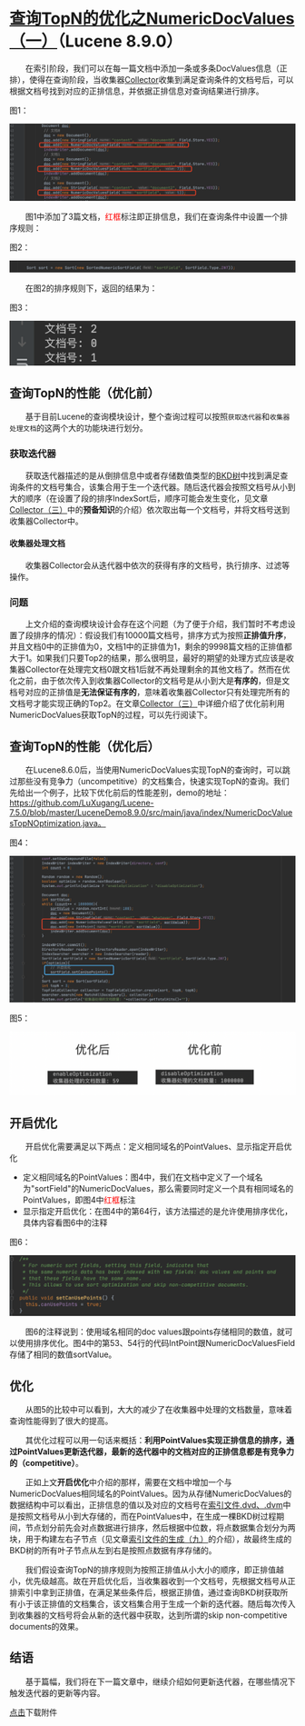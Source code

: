 # [查询TopN的优化之NumericDocValues（一）](https://www.amazingkoala.com.cn/Lucene/Search/)（Lucene 8.9.0）

&emsp;&emsp;在索引阶段，我们可以在每一篇文档中添加一条或多条DocValues信息（正排），使得在查询阶段，当收集器[Collector](https://www.amazingkoala.com.cn/Lucene/Search/2019/0812/82.html)收集到满足查询条件的文档号后，可以根据文档号找到对应的正排信息，并依据正排信息对查询结果进行排序。

图1：

<img src="查询TopN的优化之NumericDocValues（一）-image/1.png">

&emsp;&emsp;图1中添加了3篇文档，<font color=red>红框</font>标注即正排信息，我们在查询条件中设置一个排序规则：

图2：

<img src="查询TopN的优化之NumericDocValues（一）-image/2.png">

&emsp;&emsp;在图2的排序规则下，返回的结果为：

图3：

<img src="查询TopN的优化之NumericDocValues（一）-image/3.png">

## 查询TopN的性能（优化前）

&emsp;&emsp;基于目前Lucene的查询模块设计，整个查询过程可以按照`获取迭代器`和`收集器处理文档`的这两个大的功能块进行划分。

### 获取迭代器

&emsp;&emsp;获取迭代器描述的是从倒排信息中或者存储数值类型的[BKD树](https://www.amazingkoala.com.cn/Lucene/suoyinwenjian/2019/0424/53.html)中找到满足查询条件的文档号集合，该集合用于生一个迭代器。随后迭代器会按照文档号从小到大的顺序（在设置了段的排序IndexSort后，顺序可能会发生变化，见文章[Collector（三）](https://www.amazingkoala.com.cn/Lucene/Search/2019/0814/84.html)中的**预备知识**的介绍）依次取出每一个文档号，并将文档号送到收集器Collector中。

#### 收集器处理文档

&emsp;&emsp;收集器Collector会从迭代器中依次的获得有序的文档号，执行排序、过滤等操作。

### 问题

&emsp;&emsp;上文介绍的查询模块设计会存在这个问题（为了便于介绍，我们暂时不考虑设置了段排序的情况）：假设我们有10000篇文档号，排序方式为按照**正排值升序**，并且文档0中的正排值为0，文档1中的正排值为1，剩余的9998篇文档的正排值都大于1。如果我们只要Top2的结果，那么很明显，最好的期望的处理方式应该是收集器Collector在处理完文档0跟文档1后就不再处理剩余的其他文档了。然而在优化之前，由于依次传入到收集器Collector的文档号是从小到大是**有序的**，但是文档号对应的正排值是**无法保证有序的**，意味着收集器Collector只有处理完所有的文档号才能实现正确的Top2。在文章[Collector（三）](https://www.amazingkoala.com.cn/Lucene/Search/)中详细介绍了优化前利用NumericDocValues获取TopN的过程，可以先行阅读下。

## 查询TopN的性能（优化后）

&emsp;&emsp;在Lucene8.6.0后，当使用NumericDocValues实现TopN的查询时，可以跳过那些没有竞争力（uncompetitive）的文档集合，快速实现TopN的查询。我们先给出一个例子，比较下优化前后的性能差别，demo的地址：https://github.com/LuXugang/Lucene-7.5.0/blob/master/LuceneDemo8.9.0/src/main/java/index/NumericDocValuesTopNOptimization.java。

图4：

<img src="查询TopN的优化之NumericDocValues（一）-image/4.png">

图5：

<img src="查询TopN的优化之NumericDocValues（一）-image/5.png">

## 开启优化

&emsp;&emsp;开启优化需要满足以下两点：定义相同域名的PointValues、显示指定开启优化

- 定义相同域名的PointValues：图4中，我们在文档中定义了一个域名为"sortField"的NumericDocValues，那么需要同时定义一个具有相同域名的PointValues，即图4中<font color=red>红框</font>标注
- 显示指定开启优化：在图4中的第64行，该方法描述的是允许使用排序优化，具体内容看图6中的注释

图6：

<img src="查询TopN的优化之NumericDocValues（一）-image/6.png">

&emsp;&emsp;图6的注释说到：使用域名相同的doc values跟points存储相同的数值，就可以使用排序优化。图4中的第53、54行的代码IntPoint跟NumericDocValuesField存储了相同的数值sortValue。

## 优化

&emsp;&emsp;从图5的比较中可以看到，大大的减少了在收集器中处理的文档数量，意味着查询性能得到了很大的提高。

&emsp;&emsp;其优化过程可以用一句话来概括：**利用PointValues实现正排信息的排序，通过PointValues更新迭代器，最新的迭代器中的文档对应的正排信息都是有竞争力的（competitive）**。

&emsp;&emsp;正如上文**开启优化**中介绍的那样，需要在文档中增加一个与NumericDocValues相同域名的PointValues。因为从存储NumericDocValues的数据结构中可以看出，正排信息的值以及对应的文档号在[索引文件.dvd、.dvm](https://www.amazingkoala.com.cn/Lucene/Index/2020/0507/139.html)中是按照文档号从小到大存储的，而在PointValues中，在生成一棵BKD树过程期间，节点划分前先会对点数据进行排序，然后根据中位数，将点数据集合划分为两块，用于构建左右子节点（见文章[索引文件的生成（九）](https://www.amazingkoala.com.cn/Lucene/Index/2020/0408/130.html)的介绍），故最终生成的BKD树的所有叶子节点从左到右是按照点数据有序存储的。

&emsp;&emsp;我们假设查询TopN的排序规则为按照正排值从小大小的顺序，即正排值越小，优先级越高。故在开启优化后，当收集器收到一个文档号，先根据文档号从正排索引中拿到正排值，在满足某些条件后，根据正排值，通过查询BKD树获取所有小于该正排值的文档集合，该文档集合用于生成一个新的迭代器。随后每次传入到收集器的文档号将会从新的迭代器中获取，达到所谓的skip non-competitive documents的效果。

## 结语

&emsp;&emsp;基于篇幅，我们将在下一篇文章中，继续介绍如何更新迭代器，在哪些情况下触发迭代器的更新等内容。

[点击](http://www.amazingkoala.com.cn/attachment/Lucene/Search/block-max-WAND/block-max-WAND（一）/block-max-WAND（一）.zip)下载附件



